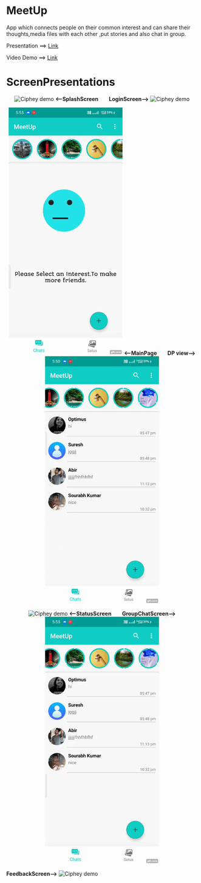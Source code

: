 # MeetUp
App which connects people on their common interest and can share their thoughts,media files  with each other ,put stories and also chat in group.

Presentation ==> [Link](https://drive.google.com/file/d/1mz5WQUZ60p3mcg5TAL-yojpAht_3WjiS/view?usp=sharing)

Video Demo ==> [Link](https://drive.google.com/file/d/1tZ-G8LlkFe5ELWDkBQVvOE7FzOdnv5u6/view?usp=sharing)

# ScreenPresentations

<p align="center" href="https://asciinema.org/a/336257">
  <img src="https://github.com/TANMOYMAZUMDAR/MeetUp/blob/master/raw_data/login_1.gif" alt="Ciphey demo" width=300px>
  <strong>&#10229;SplashScreen</strong>&emsp;&emsp;<strong>LoginScreen&#10230;</strong>
  <img src="https://github.com/TANMOYMAZUMDAR/MeetUp/blob/master/raw_data/login_2.gif" alt="Ciphey demo" width=300px>
</p>
<p align="center" href="https://asciinema.org/a/336257">
  <img src="https://github.com/TANMOYMAZUMDAR/MeetUp/blob/master/raw_data/main_page.gif" alt="Ciphey demo" width=300px>
  <strong>&#10229;MainPage</strong>&emsp;&emsp;<strong>DP view&#10230;</strong>
  <img src="https://github.com/TANMOYMAZUMDAR/MeetUp/blob/master/raw_data/dp_show.gif" alt="Ciphey demo" width=300px>
</p>
<p align="center" href="https://asciinema.org/a/336257">
  <img src="https://github.com/TANMOYMAZUMDAR/MeetUp/blob/master/raw_data/status.gif" alt="Ciphey demo" width=300px>
  <strong>&#10229;StatusScreen</strong>&emsp;&emsp;<strong>GroupChatScreen&#10230;</strong>
  <img src="https://github.com/TANMOYMAZUMDAR/MeetUp/blob/master/raw_data/group_chat.gif" alt="Ciphey demo" width=300px>
</p>
<p align="left" href="https://asciinema.org/a/336257">
  <strong>FeedbackScreen&#10230;</strong>
  <img src="https://github.com/TANMOYMAZUMDAR/MeetUp/blob/master/raw_data/feedback.gif" alt="Ciphey demo" width=300px>
</p>
